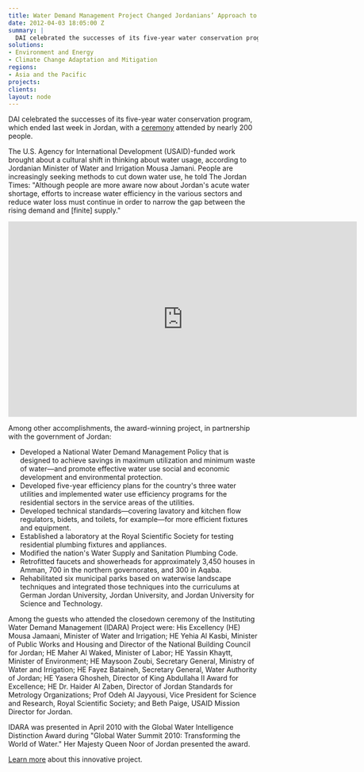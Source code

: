 ```yaml
---
title: Water Demand Management Project Changed Jordanians’ Approach to Water
date: 2012-04-03 18:05:00 Z
summary: |
  DAI celebrated the successes of its five-year water conservation program, which ended last week in Jordan, with a ceremony attended by nearly 200 people.
solutions:
- Environment and Energy
- Climate Change Adaptation and Mitigation
regions:
- Asia and the Pacific
projects:
clients:
layout: node
---
```

DAI celebrated the successes of its five-year water conservation program, which ended last week in Jordan, with a [ceremony][1] attended by nearly 200 people.

The U.S. Agency for International Development (USAID)-funded work brought about a cultural shift in thinking about water usage, according to Jordanian Minister of Water and Irrigation Mousa Jamani. People are increasingly seeking methods to cut down water use, he told The Jordan Times: "Although people are more aware now about Jordan's acute water shortage, efforts to increase water efficiency in the various sectors and reduce water loss must continue in order to narrow the gap between the rising demand and [finite] supply."

<iframe src="https://www.flickr.com/photos/daiglobal/6895814438/in/set-72157629731479297/player/" width="703" height="394" frameborder="0" allowfullscreen="" webkitallowfullscreen="" mozallowfullscreen="" oallowfullscreen="" msallowfullscreen=""></iframe>

Among other accomplishments, the award-winning project, in partnership with the government of Jordan:

* Developed a National Water Demand Management Policy that is designed to achieve savings in maximum utilization and minimum waste of water—and promote effective water use social and economic development and environmental protection.
* Developed five-year efficiency plans for the country's three water utilities and implemented water use efficiency programs for the residential sectors in the service areas of the utilities.
* Developed technical standards—covering lavatory and kitchen flow regulators, bidets, and toilets, for example—for more efficient fixtures and equipment.
* Established a laboratory at the Royal Scientific Society for testing residential plumbing fixtures and appliances.
* Modified the nation's Water Supply and Sanitation Plumbing Code.
* Retrofitted faucets and showerheads for approximately 3,450 houses in Amman, 700 in the northern governorates, and 300 in Aqaba.
* Rehabilitated six municipal parks based on waterwise landscape techniques and integrated those techniques into the curriculums at German Jordan University, Jordan University, and Jordan University for Science and Technology.

Among the guests who attended the closedown ceremony of the Instituting Water Demand Management (IDARA) Project were: His Excellency (HE) Mousa Jamaani, Minister of Water and Irrigation; HE Yehia Al Kasbi, Minister of Public Works and Housing and Director of the National Building Council for Jordan; HE Maher Al Waked, Minister of Labor; HE Yassin Khaytt, Minister of Environment; HE Maysoon Zoubi, Secretary General, Ministry of Water and Irrigation; HE Fayez Bataineh, Secretary General, Water Authority of Jordan; HE Yasera Ghosheh, Director of King Abdullaha II Award for Excellence; HE Dr. Haider Al Zaben, Director of Jordan Standards for Metrology Organizations; Prof Odeh Al Jayyousi, Vice President for Science and Research, Royal Scientific Society; and Beth Paige, USAID Mission Director for Jordan.

IDARA was presented in April 2010 with the Global Water Intelligence Distinction Award during "Global Water Summit 2010: Transforming the World of Water." Her Majesty Queen Noor of Jordan presented the award.

[Learn more][3] about this innovative project.

[1]: http://dai.tc/HRFyXw
[3]: /our-work/projects/jordan-instituting-water-demand-management-idara
